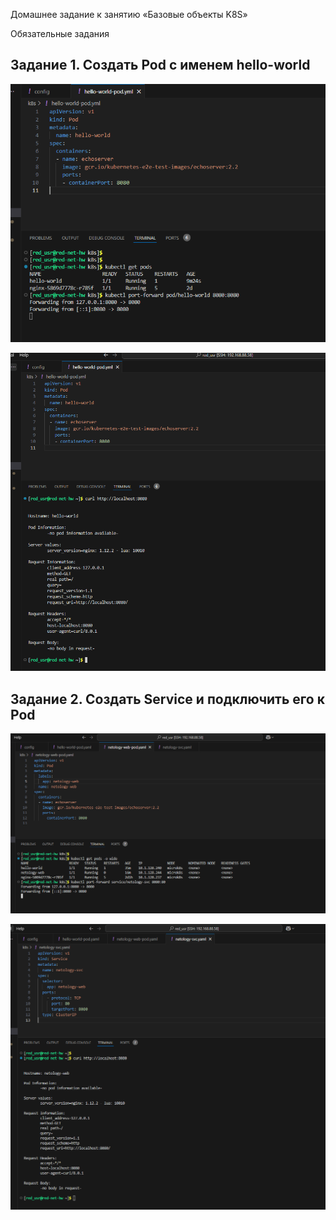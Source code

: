 Домашнее задание к занятию «Базовые объекты K8S»

Обязательные задания

## Задание 1. Создать Pod с именем hello-world

![img](image.png)

![curl](image-1.png)


## Задание 2. Создать Service и подключить его к Pod

![pod](image-2.png)

![curl](image-3.png)
